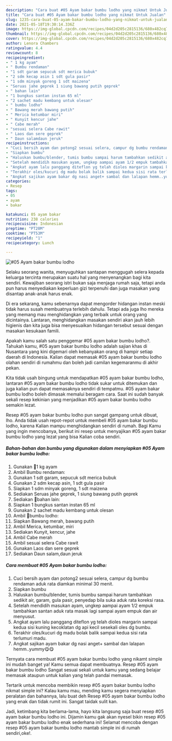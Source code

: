 ```yaml
---
description: "Cara buat #05 Ayam bakar bumbu lodho yang nikmat Untuk Jualan"
title: "Cara buat #05 Ayam bakar bumbu lodho yang nikmat Untuk Jualan"
slug: 1235-cara-buat-05-ayam-bakar-bumbu-lodho-yang-nikmat-untuk-jualan
date: 2021-05-18T19:30:14.336Z
image: https://img-global.cpcdn.com/recipes/04d2d205c2815136/680x482cq70/05-ayam-bakar-bumbu-lodho-foto-resep-utama.jpg
thumbnail: https://img-global.cpcdn.com/recipes/04d2d205c2815136/680x482cq70/05-ayam-bakar-bumbu-lodho-foto-resep-utama.jpg
cover: https://img-global.cpcdn.com/recipes/04d2d205c2815136/680x482cq70/05-ayam-bakar-bumbu-lodho-foto-resep-utama.jpg
author: Lenora Chambers
ratingvalue: 4.4
reviewcount: 8
recipeingredient:
- " 1 kg ayam"
- " Bumbu rendaman"
- "1 sdt garam sepucuk sdt merica bubuk"
- "2 sdm kecap asin 1 sdt gula pasir"
- "1 sdm minyak goreng 1 sdt maizena"
- "Seruas jahe geprek 1 siung bawang putih geprek"
- " bahan lain"
- "1 bungkus santan instan 65 ml"
- "2 sachet madu kembang untuk olesan"
- " bumbu lodho"
- " Bawang merah bawang putih"
- " Merica ketumbar miri"
- " Kunyit kencur jahe"
- " Cabe merah"
- "sesuai selera Cabe rawit"
- " Laos dan sere geprek"
- " Daun salamdaun jeruk"
recipeinstructions:
- "Cuci bersih ayam dan potong2 sesuai selera, campur dg bumbu rendaman aduk rata diamkan minimal 30 menit."
- "Siapkan bumbu"
- "Haluskan bumbu/blender, tumis bumbu sampai harum tambahkan sedikit air, garam, gula pasir, penyedap bila suka aduk rata koreksi rasa."
- "Setelah mendidih masukan ayam, ungkep aampai ayam 1/2 empuk tambahkan santan aduk rata masak lagi sampai ayam empuk dan air menyusut."
- "Angkat ayam lalu panggang diteflon yg telah dioles margarin sampai kedua sisi kuning kecoklatan dg api kecil sesekali oles dg bumbu."
- "Terakhir oles/kucuri dg madu bolak balik sampai kedua sisi rata terlumuri madu."
- "Angkat sajikan ayam bakar dg nasi anget+ sambal dan lalapan hemm..yummy😋😋"
categories:
- Resep
tags:
- 05
- ayam
- bakar

katakunci: 05 ayam bakar 
nutrition: 238 calories
recipecuisine: Indonesian
preptime: "PT20M"
cooktime: "PT53M"
recipeyield: "1"
recipecategory: Lunch

---
```



![#05 Ayam bakar bumbu lodho](https://img-global.cpcdn.com/recipes/04d2d205c2815136/680x482cq70/05-ayam-bakar-bumbu-lodho-foto-resep-utama.jpg)

Selaku seorang wanita, menyuguhkan santapan menggugah selera kepada keluarga tercinta merupakan suatu hal yang menyenangkan bagi kita sendiri. Kewajiban seorang istri bukan saja menjaga rumah saja, tetapi anda pun harus menyediakan keperluan gizi terpenuhi dan juga masakan yang disantap anak-anak harus enak.

Di era  sekarang, kamu sebenarnya dapat mengorder hidangan instan meski tidak harus susah membuatnya terlebih dahulu. Tetapi ada juga lho mereka yang memang mau menghidangkan yang terbaik untuk orang yang dicintainya. Lantaran, menghidangkan masakan sendiri akan jauh lebih higienis dan kita juga bisa menyesuaikan hidangan tersebut sesuai dengan masakan kesukaan famili. 



Apakah kamu salah satu penggemar #05 ayam bakar bumbu lodho?. Tahukah kamu, #05 ayam bakar bumbu lodho adalah sajian khas di Nusantara yang kini digemari oleh kebanyakan orang di hampir setiap daerah di Indonesia. Kalian dapat memasak #05 ayam bakar bumbu lodho olahan sendiri di rumahmu dan boleh jadi camilan kegemaranmu di akhir pekan.

Kita tidak usah bingung untuk mendapatkan #05 ayam bakar bumbu lodho, lantaran #05 ayam bakar bumbu lodho tidak sukar untuk ditemukan dan juga kalian pun dapat memasaknya sendiri di tempatmu. #05 ayam bakar bumbu lodho boleh dimasak memalui beragam cara. Saat ini sudah banyak sekali resep kekinian yang menjadikan #05 ayam bakar bumbu lodho semakin lezat.

Resep #05 ayam bakar bumbu lodho pun sangat gampang untuk dibuat, lho. Anda tidak usah repot-repot untuk membeli #05 ayam bakar bumbu lodho, karena Kalian mampu menghidangkan sendiri di rumah. Bagi Kamu yang ingin mencobanya, berikut ini resep untuk menyajikan #05 ayam bakar bumbu lodho yang lezat yang bisa Kalian coba sendiri.

<!--inarticleads1-->

##### Bahan-bahan dan bumbu yang digunakan dalam menyiapkan #05 Ayam bakar bumbu lodho:

1. Gunakan  🐓1 kg ayam
1. Ambil  Bumbu rendaman:
1. Gunakan 1 sdt garam, sepucuk sdt merica bubuk
1. Gunakan 2 sdm kecap asin, 1 sdt gula pasir
1. Siapkan 1 sdm minyak goreng, 1 sdt maizena
1. Sediakan Seruas jahe geprek, 1 siung bawang putih geprek
1. Sediakan  🍒bahan lain:
1. Siapkan 1 bungkus santan instan 65 ml
1. Gunakan 2 sachet madu kembang untuk olesan
1. Ambil  🍒bumbu lodho:
1. Siapkan  Bawang merah, bawang putih
1. Ambil  Merica, ketumbar, miri
1. Sediakan  Kunyit, kencur, jahe
1. Ambil  Cabe merah
1. Ambil sesuai selera Cabe rawit
1. Gunakan  Laos dan sere geprek
1. Sediakan  Daun salam,daun jeruk




<!--inarticleads2-->

##### Cara membuat #05 Ayam bakar bumbu lodho:

1. Cuci bersih ayam dan potong2 sesuai selera, campur dg bumbu rendaman aduk rata diamkan minimal 30 menit.
1. Siapkan bumbu
1. Haluskan bumbu/blender, tumis bumbu sampai harum tambahkan sedikit air, garam, gula pasir, penyedap bila suka aduk rata koreksi rasa.
1. Setelah mendidih masukan ayam, ungkep aampai ayam 1/2 empuk tambahkan santan aduk rata masak lagi sampai ayam empuk dan air menyusut.
1. Angkat ayam lalu panggang diteflon yg telah dioles margarin sampai kedua sisi kuning kecoklatan dg api kecil sesekali oles dg bumbu.
1. Terakhir oles/kucuri dg madu bolak balik sampai kedua sisi rata terlumuri madu.
1. Angkat sajikan ayam bakar dg nasi anget+ sambal dan lalapan hemm..yummy😋😋




Ternyata cara membuat #05 ayam bakar bumbu lodho yang nikamt simple ini mudah banget ya! Kamu semua dapat membuatnya. Resep #05 ayam bakar bumbu lodho Sangat sesuai sekali untuk kamu yang sedang belajar memasak ataupun untuk kalian yang telah pandai memasak.

Tertarik untuk mencoba membikin resep #05 ayam bakar bumbu lodho nikmat simple ini? Kalau kamu mau, mending kamu segera menyiapkan peralatan dan bahannya, lalu buat deh Resep #05 ayam bakar bumbu lodho yang enak dan tidak rumit ini. Sangat taidak sulit kan. 

Jadi, ketimbang kita berlama-lama, hayo kita langsung saja buat resep #05 ayam bakar bumbu lodho ini. Dijamin kamu gak akan nyesel bikin resep #05 ayam bakar bumbu lodho enak sederhana ini! Selamat mencoba dengan resep #05 ayam bakar bumbu lodho mantab simple ini di rumah sendiri,oke!.


